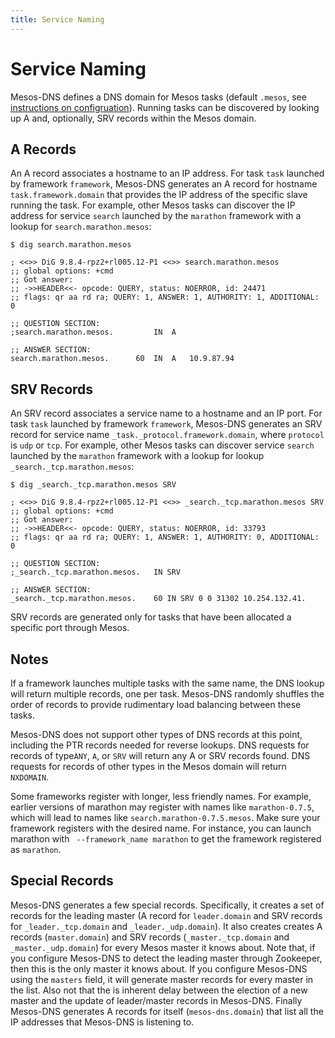 ```yaml
---
title: Service Naming
---
```


# Service Naming

Mesos-DNS defines a DNS domain for Mesos tasks (default `.mesos`, see [instructions on configruation](configuration-parameters.html)). Running tasks can be discovered by looking up A and, optionally, SRV records within the Mesos domain. 

## A Records

An A record associates a hostname to an IP address. For task `task` launched by framework `framework`, Mesos-DNS generates an A record for hostname `task.framework.domain` that provides the IP address of the specific slave running the task. For example, other Mesos tasks can discover the IP address for service `search` launched by the `marathon` framework with a lookup for `search.marathon.mesos`:

``` console
$ dig search.marathon.mesos

; <<>> DiG 9.8.4-rpz2+rl005.12-P1 <<>> search.marathon.mesos
;; global options: +cmd
;; Got answer:
;; ->>HEADER<<- opcode: QUERY, status: NOERROR, id: 24471
;; flags: qr aa rd ra; QUERY: 1, ANSWER: 1, AUTHORITY: 1, ADDITIONAL: 0

;; QUESTION SECTION:
;search.marathon.mesos.			IN	A

;; ANSWER SECTION:
search.marathon.mesos.		60	IN	A	10.9.87.94
```
 
## SRV Records

An SRV record associates a service name to a hostname and an IP port.  For task `task` launched by framework `framework`, Mesos-DNS generates an SRV record for service name `_task._protocol.framework.domain`, where `protocol` is `udp` or `tcp`. For example, other Mesos tasks can discover service `search` launched by the `marathon` framework with a lookup for lookup `_search._tcp.marathon.mesos`:

``` console
$ dig _search._tcp.marathon.mesos SRV

; <<>> DiG 9.8.4-rpz2+rl005.12-P1 <<>> _search._tcp.marathon.mesos SRV
;; global options: +cmd
;; Got answer:
;; ->>HEADER<<- opcode: QUERY, status: NOERROR, id: 33793
;; flags: qr aa rd ra; QUERY: 1, ANSWER: 1, AUTHORITY: 0, ADDITIONAL: 0

;; QUESTION SECTION:
;_search._tcp.marathon.mesos.	IN SRV

;; ANSWER SECTION:
_search._tcp.marathon.mesos.	60 IN SRV 0 0 31302 10.254.132.41.
``` 

SRV records are generated only for tasks that have been allocated a specific port through Mesos. 


## Notes

If a framework launches multiple tasks with the same name, the DNS lookup will return multiple records, one per task. Mesos-DNS randomly shuffles the order of records to provide rudimentary load balancing between these tasks. 

Mesos-DNS does not support other types of DNS records at this point, including the PTR records needed for reverse lookups. DNS requests for records of type`ANY`, `A`, or `SRV` will return any A or SRV records found. DNS requests for records of other types in the Mesos domain will return `NXDOMAIN`.

Some frameworks register with longer, less friendly names. For example, earlier versions of marathon may register with names like `marathon-0.7.5`, which will lead to names like `search.marathon-0.7.5.mesos`. Make sure your framework registers with the desired name. For instance, you can launch marathon with ` --framework_name marathon` to get the framework registered as `marathon`.  

## Special Records

Mesos-DNS generates a few special records. Specifically, it creates a set of records for the leading master (A record for `leader.domain` and SRV records for `_leader._tcp.domain` and `_leader._udp.domain`). It also creates creates A records (`master.domain`) and SRV records (`_master._tcp.domain` and `_master._udp.domain`) for every Mesos master it knows about. Note that, if you configure Mesos-DNS to detect the leading master through Zookeeper, then this is the only master it knows about. If you configure Mesos-DNS using the `masters` field, it will generate master records for every master in the list. Also not that the is inherent delay between the election of a new master and the update of leader/master records in Mesos-DNS. Finally Mesos-DNS generates A records for itself (`mesos-dns.domain`) that list all the IP addresses that Mesos-DNS is listening to. 


